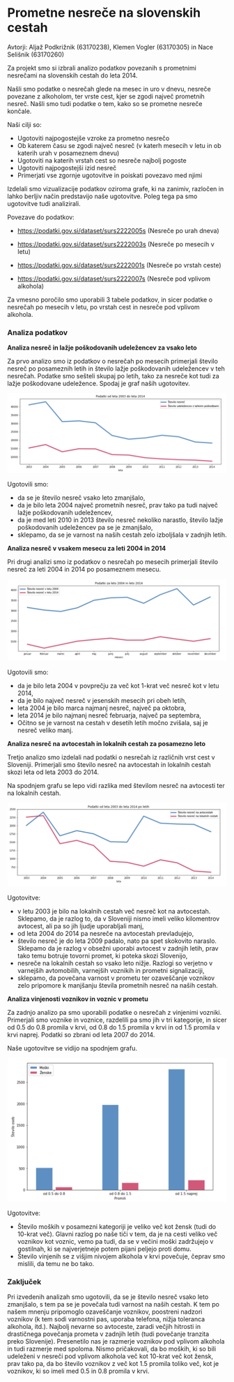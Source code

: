 # Prometne nesreče na slovenskih cestah

Avtorji: Aljaž Podkrižnik (63170238), Klemen Vogler (63170305) in Nace Selišnik (63170260)

Za projekt smo si izbrali analizo podatkov povezanih s prometnimi nesrečami na slovenskih cestah do leta 2014. 

Našli smo podatke o nesrečah glede na mesec in uro v dnevu, nesreče povezane z alkoholom, ter vrste cest, kjer se zgodi največ prometnih nesreč. Našli smo tudi podatke o tem, kako so se prometne nesreče končale.

Naši cilji so:
  - Ugotoviti najpogostejše vzroke za prometno nesrečo
  - Ob katerem času se zgodi največ nesreč (v katerh mesecih v letu in ob katerih urah v posameznem dnevu)
  - Ugotoviti na katerih vrstah cest so nesreče najbolj pogoste
  - Ugotoviti najpogostejši izid nesreč
  - Primerjati vse zgornje ugotovitve in poiskati povezavo med njimi

Izdelali smo vizualizacije podatkov oziroma grafe, ki na zanimiv, razločen in lahko berljiv način predstavijo naše ugotovitve. Poleg tega pa smo ugotovitve tudi analizirali.


Povezave do podatkov:

- https://podatki.gov.si/dataset/surs2222005s (Nesreče po urah dneva)

- https://podatki.gov.si/dataset/surs2222003s (Nesreče po mesecih v letu)

- https://podatki.gov.si/dataset/surs2222001s (Nesreče po vrstah ceste)

- https://podatki.gov.si/dataset/surs2222007s (Nesreče pod vplivom alkohola)

Za vmesno poročilo smo uporabili 3 tabele podatkov, in sicer podatke o nesrečah po mesecih v letu, po vrstah cest in nesreče pod vplivom alkohola.

### Analiza podatkov

**Analiza nesreč in lažje poškodovanih udeležencev za vsako leto**

Za prvo analizo smo iz podatkov o nesrečah po mesecih primerjali število nesreč po posameznih letih in število lažje poškodovanih udeležencev v teh nesrečah. Podatke smo sešteli skupaj po letih, tako za nesreče kot tudi za lažje poškodovane udeležence. Spodaj je graf naših ugotovitev.

![Nesreče in udeleženci po mesecih](./vmesno/slike/nesrece_udelezenci_po_letih.png?raw=true "Nesreče in udeleženci po mesecih")

Ugotovili smo:
 - da se je število nesreč vsako leto zmanjšalo,
 - da je bilo leta 2004 največ prometnih nesreč, prav tako pa tudi največ lažje poškodovanih udeležencev,
 - da je med leti 2010 in 2013 število nesreč nekoliko narastlo, število lažje poškodovanih udeležencev pa se je zmanjšalo,
 - sklepamo, da se je varnost na naših cestah zelo izboljšala v zadnjih letih.

**Analiza nesreč v vsakem mesecu za leti 2004 in 2014**

Pri drugi analizi smo iz podatkov o nesrečah po mesecih primerjali število nesreč za leti 2004 in 2014 po posameznem mesecu. 

![Nesreče po mesecih za leti 2004 in 2014](./vmesno/slike/nesrece_po_mesecih_2004_2014.png?raw=true "Nesreče po mesecih za leti 2004 in 2014")

Ugotovili smo:
- da je bilo leta 2004 v povprečju za več kot 1-krat več nesreč kot v letu 2014,
- da je bilo največ nesreč v jesenskih mesecih pri obeh letih,
- leta 2004 je bilo marca najmanj nesreč, največ pa oktobra,
- leta 2014 je bilo najmanj nesreč februarja, največ pa septembra,
- Očitno se je varnost na cestah v desetih letih močno zvišala, saj je nesreč veliko manj.

**Analiza nesreč na avtocestah in lokalnih cestah za posamezno leto**

Tretjo analizo smo izdelali nad podatki o nesrečah iz različnih vrst cest v Sloveniji. Primerjali smo število nesreč na avtocestah in lokalnih cestah skozi leta od leta 2003 do 2014.

Na spodnjem grafu se lepo vidi razlika med številom nesreč na avtocesti ter na lokalnih cestah.

![Nesreče na avtocestah in lokalnih cestah od leta 2003 do 2014](./vmesno/slike/nesrece_avtoceste_lokalne_ceste.png?raw=true "Nesreče na avtocestah in lokalnih cesta od leta 2003 do 2014")

Ugotovitve:
 - v letu 2003 je bilo na lokalnih cestah več nesreč kot na avtocestah. Sklepamo, da je razlog to, da v Sloveniji nismo imeli veliko kilomentrov avtocest, ali pa so jih ljudje uporabljali manj,
 - od leta 2004 do 2014 pa nesreče na avtocestah prevladujejo,
 - število nesreč je do leta 2009 padalo, nato pa spet skokovito naraslo. Sklepamo da je razlog v obsežni uporabi avtocest v zadnjih letih, prav tako temu botruje tovorni promet, ki poteka skozi Slovenijo,
 - nesreče na lokalnih cestah so vsako leto nižje. Razlogi so verjetno v varnejših avtomobilih, varnejših voznikih in prometni signalizaciji,
 - sklepamo, da povečana varnost v prometu ter ozaveščanje voznikov zelo pripomore k manjšanju števila prometnih nesreč na naših cestah.

**Analiza vinjenosti voznikov in voznic v prometu**

Za zadnjo analizo pa smo uporabili podatke o nesrečah z vinjenimi vozniki. Primerjali smo voznike in voznice, razdelili pa smo jih v tri kategorije, in sicer od 0.5 do 0.8 promila v krvi, od 0.8 do 1.5 promila v krvi in od 1.5 promila v krvi naprej. Podatki so zbrani od leta 2007 do 2014.

Naše ugotovitve se vidijo na spodnjem grafu.

![Vozniki in voznice po količini alkohola v krvi](./vmesno/slike/nesrece_pod_vplivom_alkohola.png?raw=true "Nesreče na avtocestah in lokalnih cesta od leta 2003 do 2014")

Ugotovitve:
 - Število moških v posamezni kategoriji je veliko več kot žensk (tudi do 10-krat več). Glavni razlog po naše tiči v tem, da je na cesti veliko več voznikov kot voznic, vemo pa tudi, da se v večini moški zadržujejo v gostilnah, ki se najverjetneje potem pijani peljejo proti domu.
 - Število vinjenih se z višjim nivojem alkohola v krvi povečuje, čeprav smo mislili, da temu ne bo tako.
 
 ### Zaključek
 
Pri izvedenih analizah smo ugotovili, da se je število nesreč vsako leto zmanjšalo, s tem pa se je povečala tudi varnost na naših cestah. K tem po našem mnenju pripomoglo ozaveščanje voznikov, poostreni nadzori voznikov (k tem sodi varnostni pas, uporaba telefona, nižja toleranca alkohola, itd.). Najbolj nevarne so avtoceste, zaradi večjih hitrosti in drastičnega povečanja prometa v zadnjih letih (tudi povečanje tranzita preko Slovenije). Presenetilo nas je razmerje voznikov pod vplivom alkohola in tudi razmerje med spoloma. Nismo pričakovali, da bo moških, ki so bili udeleženi v nesreči pod vplivom alkohola več kot 10-krat več kot žensk, prav tako pa, da bo število voznikov z več kot 1.5 promila toliko več, kot je voznikov, ki so imeli med 0.5 in 0.8 promila v krvi.
